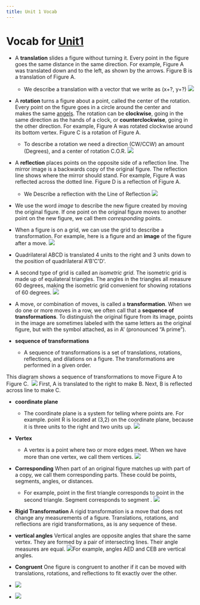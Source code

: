```yaml
---
title: Unit 1 Vocab
---
```

# Vocab for [Unit1](Unit1/Unit1.md)


- A **translation** slides a figure without turning it. Every point in the figure goes the same distance in the same direction. For example, Figure A was translated down and to the left, as shown by the arrows. Figure B is a translation of Figure A.
	- We describe a translation with a vector that we write as (x+?, y+?)
![](/Unit1/attatchments/Pasted%20image%2020210826184850.png)
- A **rotation** turns a figure about a point, called the center of the rotation. Every point on the figure goes in a circle around the center and makes the same [angels](miscStuff/angels.md). The rotation can be **clockwise**, going in the same direction as the hands of a clock, or **counterclockwise**, going in the other direction. For example, Figure A was rotated  clockwise around its bottom vertex. Figure C is a rotation of Figure A. 
	- To describe a rotation we need a direction (CW/CCW) an amount (Degrees), and a center of rotation C.O.R.
![](/Unit1/attatchments/Pasted%20image%2020210826184900.png)
- A **reflection** places points on the opposite side of a reflection line. The mirror image is a backwards copy of the original figure. The reflection line shows where the mirror should stand. For example, Figure A was reflected across the dotted line. Figure D is a reflection of Figure A.  
	- We Describe a reflection with the Line of Reflection 
![](/Unit1/attatchments/Pasted%20image%2020210826184904.png)
- We use the word _image_ to describe the new figure created by moving the original figure. If one point on the original figure moves to another point on the new figure, we call them _corresponding_ points.

- When a figure is on a grid, we can use the grid to describe a transformation. For example, here is a figure and an **image** of the figure after a move.
	![](/Unit1/attatchments/Pasted%20image%2020210902061751.png)

- Quadrilateral ABCD is translated 4 units to the right and 3 units down to the position of quadrilateral A'B'C'D'.

- A second type of grid is called an _isometric grid_. The isometric grid is made up of equilateral triangles. The angles in the triangles all measure 60 degrees, making the isometric grid convenient for showing rotations of 60 degrees.
![](/Unit1/attatchments/Pasted%20image%2020210902062028.png)

- A move, or combination of moves, is called a **transformation**. When we do one or more moves in a row, we often call that a **sequence of transformations**. To distinguish the original figure from its image, points in the image are sometimes labeled with the same letters as the original figure, but with the symbol  attached, as in  A' (pronounced “A prime”).

- **sequence of transformations**
	- A sequence of transformations is a set of translations, rotations, reflections, and dilations on a figure. The transformations are performed in a given order.

This diagram shows a sequence of transformations to move Figure A to Figure C. 
![](/Unit1/attatchments/Pasted%20image%2020210902062933.png)
First, A is translated to the right to make B. Next, B is reflected across line  to make C.

- **coordinate plane**
	- The coordinate plane is a system for telling where points are. For example. point R  is located at (3,2) on the coordinate plane, because it is three units to the right and two units up. ![](/Unit1/attatchments/Pasted%20image%2020210902063943.png)
- **Vertex**
	- A vertex is a point where two or more edges meet. When we have more than one vertex, we call them vertices. ![](/Unit1/attatchments/Pasted%20image%2020210902064038.png)

- **Corresponding** When part of an original figure matches up with part of a copy, we call them corresponding parts. These could be points, segments, angles, or distances.
	- For example, point  in the first triangle corresponds to point  in the second triangle. Segment  corresponds to segment . ![](/Unit1/attatchments/Pasted%20image%2020210909062210.png)

- **Rigid Transformation** A rigid transformation is a move that does not change any measurements of a figure. Translations, rotations, and reflections are rigid transformations, as is any sequence of these.


- **vertical angles** Vertical angles are opposite angles that share the same vertex. They are formed by a pair of intersecting lines. Their angle measures are equal. ![](/Unit1/attatchments/Pasted%20image%2020210913063557.png)For example, angles AED  and CEB are vertical angles.

- **Congruent**
	One figure is congruent to another if it can be moved with translations, rotations, and reflections to fit exactly over the other.
	
- ![](/Unit1/attatchments/Pasted%20image%2020210929075138.png)
- ![](/Unit1/attatchments/Pasted%20image%2020210929075153.png)